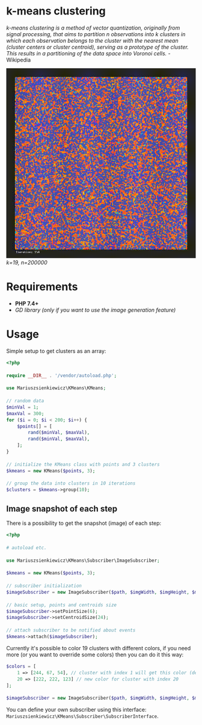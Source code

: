 # k-means clustering

*k-means clustering is a method of vector quantization, originally from signal processing, that aims to partition n observations into k clusters in which each observation belongs to the cluster with the nearest mean (cluster centers or cluster centroid), serving as a prototype of the cluster. This results in a partitioning of the data space into Voronoi cells.* - Wikipedia

![visualization](./assets/visualization.gif)
*k=19, n=200000*

# Requirements

- **PHP 7.4+**
- *GD library (only if you want to use the image generation feature)*

# Usage 

Simple setup to get clusters as an array:

```php
<?php

require __DIR__ . '/vendor/autoload.php';

use Mariuszsienkiewicz\KMeans\KMeans;

// random data
$minVal = 1;
$maxVal = 300;
for ($i = 0; $i < 200; $i++) {
    $points[] = [
        rand($minVal, $maxVal),
        rand($minVal, $maxVal),
    ];
}

// initialize the KMeans class with points and 3 clusters
$kmeans = new KMeans($points, 3);

// group the data into clusters in 10 iterations
$clusters = $kmeans->group(10);
```

## Image snapshot of each step

There is a possibility to get the snapshot (image) of each step:

```php
<?php

# autoload etc.

use Mariuszsienkiewicz\KMeans\Subscriber\ImageSubscriber;

$kmeans = new KMeans($points, 3);

// subscriber initialization
$imageSubscriber = new ImageSubscriber($path, $imgWidth, $imgHeight, $minVal, $maxVal);

// basic setup, points and centroids size 
$imageSubscriber->setPointSize(6);
$imageSubscriber->setCentroidSize(24);

// attach subscriber to be notified about events
$kmeans->attach($imageSubscriber);
```

Currently it's possible to color 19 clusters with different colors, if you need more (or you want to override some colors) then you can do it this way:

```php
$colors = [
    1 => [244, 67, 54], // cluster with index 1 will get this color (default color will be overriden)
    20 => [222, 222, 123] // new color for cluster with index 20
];

$imageSubscriber = new ImageSubscriber($path, $imgWidth, $imgHeight, $minVal, $maxVal, $colors);
```

You can define your own subscriber using this interface: `Mariuszsienkiewicz\KMeans\Subscriber\SubscriberInterface`.
